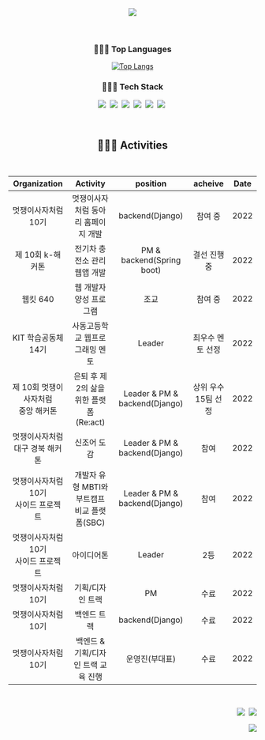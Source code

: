 <div align="center">
  
<img src="https://capsule-render.vercel.app/api?type=slice&color=4CC0AB&fontColor=ffffff&height=300&section=header&text=LEE&nbsp;SEO&nbsp;HYUN&fontSize=50&fontAlign=70&fontAlignY=25&rotate=20&desc=Here%20is%20future%20Backend%20Developer's%20GitHub&descAlign=70&descAlignY=40&&animation=fadeIn" />
<br><br>

  <br>
<p align="center">   
  <h3>👩🏻‍💻 Top Languages</h3>
</p>

  [![Top Langs](https://github-readme-stats.vercel.app/api/top-langs/?username=kathyleesh&layout=compact&custom_title=&nbsp;&nbsp;&nbsp;&bg_color=000000&title_color=4CC0AB&text_color=fff)](https://github.com/kathyleesh/github-readme-stats)



<p align="center">   
  <h3>👩🏻‍💻 Tech Stack</h3>
  <img src="https://img.shields.io/badge/Python-3766AB?style=flat-square&logo=Python&logoColor=white"/></a>&nbsp
  <img src="https://img.shields.io/badge/Django-092E20?style=flat-square&logo=Django&logoColor=white"/></a>&nbsp 
  <img src="https://img.shields.io/badge/Spring-6DB33F?style=flat-square&logo=Spring&logoColor=white"/></a>&nbsp
  <img src="https://img.shields.io/badge/Spring Boot-6DB33F?style=flat-square&logo=Spring Boot&logoColor=white"/></a>&nbsp    
  <img src="https://img.shields.io/badge/MySQL-4479A1?style=flat-square&logo=MySQL&logoColor=white"/></a>&nbsp 
  <img src="https://img.shields.io/badge/Amazon AWS-232F3E?style=flat-square&logo=Amazon AWS&logoColor=white"/></a>&nbsp 
  
</p>
<br>
    <h2 align="center">👩🏻‍💻 Activities </h2>
  <br>
  
  |Organization|Activity|position|acheive|Date|
  |:---:|:---:|:---:|:---:|:---:|
  |멋쟁이사자처럼 10기|멋쟁이사자처럼 동아리 홈페이지 개발|backend(Django)|참여 중|2022|
  |제 10회 k-해커톤|전기차 충전소 관리 웹앱 개발| PM & backend(Spring boot)|결선 진행 중|2022| 
  |웹킷 640|웹 개발자 양성 프로그램|조교|참여 중|2022|
  |KIT 학습공동체 14기|사동고등학교 웹프로그래밍 멘토|Leader|최우수 멘토 선정|2022|
  |제 10회 멋쟁이사자처럼 <br>중앙 해커톤| 은퇴 후 제 2의 삶을 위한 플랫폼 (Re:act) |Leader & PM & backend(Django)| 상위 우수<br>15팀 선정 |2022|
  |멋쟁이사자처럼 <br> 대구 경북 해커톤|신조어 도감|Leader & PM & backend(Django)|참여|2022|
  |멋쟁이사자처럼 10기 <br> 사이드 프로젝트|개발자 유형 MBTI와 부트캠프 비교 플랫폼(SBC)|Leader & PM & backend(Django)|참여|2022|
  |멋쟁이사자처럼 10기 <br> 사이드 프로젝트|아이디어톤|Leader|2등|2022|
  |멋쟁이사자처럼 10기|기획/디자인 트랙|PM|수료|2022|
  |멋쟁이사자처럼 10기|백엔드 트랙|backend(Django)|수료|2022|
  |멋쟁이사자처럼 10기|백엔드 & 기획/디자인 트랙 교육 진행 |운영진(부대표)|수료|2022|
  
<br>

<p align="right">
  <a href="https://www.instagram.com/seohyun_lee_20/"><img src="https://img.shields.io/badge/Instagram-E4405F?style=flat-square&logo=Instagram&logoColor=white&link=https://www.instagram.com/seohyun_lee_20/"/></a>&nbsp
  <a href="mailto:kathyleesh7@gmail.com"><img src="https://img.shields.io/badge/Gmail-d14836?style=flat-square&logo=Gmail&logoColor=white&link=kathyleesh7@gmail.com"/></a>
</p>
<p align="right">
  <a href="https://hits.seeyoufarm.com"><img src="https://hits.seeyoufarm.com/api/count/incr/badge.svg?url=https%3A%2F%2Fgithub.com%2Fkathyleesh&count_bg=%23ED6DA3&title_bg=%2386757E&icon=github.svg&icon_color=%23E1DEDE&title=hits&edge_flat=false"/></a>
</p>
</div> 

